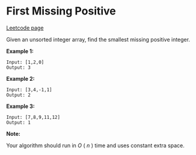 # First Missing Positive
[Leetcode page](https://leetcode.com/problems/first-missing-positive/description)

Given an unsorted integer array, find the smallest missing positive integer.

**Example 1:**

    
    
    Input: [1,2,0]
    Output: 3
    

**Example 2:**

    
    
    Input: [3,4,-1,1]
    Output: 2
    

**Example 3:**

    
    
    Input: [7,8,9,11,12]
    Output: 1
    

**Note:**

Your algorithm should run in _O_ ( _n_ ) time and uses constant extra space.

